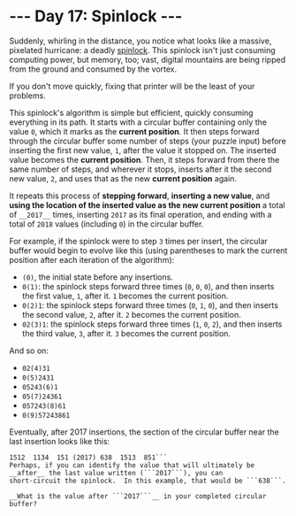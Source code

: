 # --- Day 17: Spinlock ---
Suddenly, whirling in the distance, you notice what looks like a massive, pixelated hurricane: a deadly
[spinlock](https://en.wikipedia.org/wiki/Spinlock). This spinlock isn't just consuming computing power, but memory, too;
vast, digital mountains are being ripped from the ground and consumed by the vortex.

If you don't move quickly, fixing that printer will be the least of your problems.

This spinlock's algorithm is simple but efficient, quickly consuming everything in its path. It starts with a circular
buffer containing only the value ```0```, which it marks as the __current position__. It then steps forward through the
circular buffer some number of steps (your puzzle input) before inserting the first new value, ```1```, after the value
it stopped on.  The inserted value becomes the __current position__. Then, it steps forward from there the same number
of steps, and wherever it stops, inserts after it the second new value, ```2```, and uses that as the new __current
position__ again.

It repeats this process of __stepping forward__, __inserting a new value__, and __using the location of the inserted
value as the new current position__ a total of ```__2017__``` times, inserting ```2017``` as its final operation, and
ending with a total of ```2018``` values (including ```0```) in the circular buffer.

For example, if the spinlock were to step ```3``` times per insert, the circular buffer would begin to evolve like this
(using parentheses to mark the current position after each iteration of the algorithm):

- ```(0)```, the initial state before any insertions.
- ```0(1)```: the spinlock steps forward three times (```0```, ```0```, ```0```), and then inserts the first value,
```1```, after it. ```1``` becomes the current position.
- ```0(2)1```: the spinlock steps forward three times (```0```, ```1```, ```0```), and then inserts the second value,
```2```, after it. ```2``` becomes the current position.
- ```02(3)1```: the spinlock steps forward three times (```1```, ```0```, ```2```), and then inserts the third value,
```3```, after it. ```3``` becomes the current position.

And so on:

- ```02(4)31```
- ```0(5)2431```
- ```05243(6)1```
- ```05(7)24361```
- ```057243(8)61```
- ```0(9)57243861```

Eventually, after 2017 insertions, the section of the circular buffer near the last insertion looks like this:

```
1512  1134  151 (2017) 638  1513  851```
Perhaps, if you can identify the value that will ultimately be __after__ the last value written (```2017```), you can
short-circuit the spinlock.  In this example, that would be ```638```.

__What is the value after ```2017```__ in your completed circular buffer?
